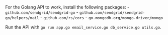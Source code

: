 For the Golang API to work, install the following packages:
	- `github.com/sendgrid/sendgrid-go`
	- `github.com/sendgrid/sendgrid-go/helpers/mail`
	- `github.com/rs/cors`
	- `go.mongodb.org/mongo-driver/mongo`

Run the API with `go run app.go email_service.go db_service.go utils.go`.
